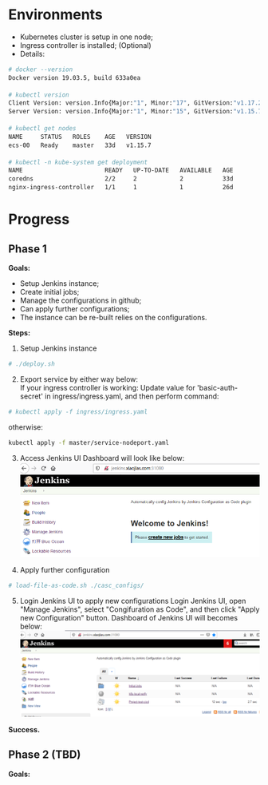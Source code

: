 # Environments
- Kubernetes cluster is setup in one node;
- Ingress controller is installed; (Optional)
- Details:
```bash
# docker --version
Docker version 19.03.5, build 633a0ea

# kubectl version
Client Version: version.Info{Major:"1", Minor:"17", GitVersion:"v1.17.2", GitCommit:"59603c6e503c87169aea6106f57b9f242f64df89", GitTreeState:"clean", BuildDate:"2020-01-18T23:30:10Z", GoVersion:"go1.13.5", Compiler:"gc", Platform:"linux/amd64"}
Server Version: version.Info{Major:"1", Minor:"15", GitVersion:"v1.15.7", GitCommit:"6c143d35bb11d74970e7bc0b6c45b6bfdffc0bd4", GitTreeState:"clean", BuildDate:"2019-12-11T12:34:17Z", GoVersion:"go1.12.12", Compiler:"gc", Platform:"linux/amd64"}

# kubectl get nodes
NAME     STATUS   ROLES    AGE   VERSION
ecs-00   Ready    master   33d   v1.15.7

# kubectl -n kube-system get deployment
NAME                       READY   UP-TO-DATE   AVAILABLE   AGE
coredns                    2/2     2            2           33d
nginx-ingress-controller   1/1     1            1           26d

```

# Progress
## Phase 1
**Goals:**
- Setup Jenkins instance;
- Create initial jobs;
- Manage the configurations in github;
- Can apply further configurations; 
- The instance can be re-built relies on the configurations.

**Steps:**
1. Setup Jenkins instance
```bash
# ./deploy.sh
```

2. Export service by either way below:   
If your ingress controller is working:
Update value for 'basic-auth-secret' in ingress/ingress.yaml, and then perform command:
```bash
# kubectl apply -f ingress/ingress.yaml
```
otherwise:
```bash
kubectl apply -f master/service-nodeport.yaml
```

3. Access Jenkins UI
Dashboard will look like below:
![Jenkins Dashboard](./images/jenkins-jcasc-01.PNG)

4. Apply further configuration

```bash
# load-file-as-code.sh ./casc_configs/

```
5. Login Jenkins UI to apply new configurations
Login Jenkins UI, open "Manage Jenkins", select "Congifuration as Code", and then click "Apply new Configuration" button.
Dashboard of Jenkins UI will becomes below:
![Jenkins Dashboard](./images/jenkins-jcasc-02.PNG)

**Success.**

## Phase 2 (TBD)
**Goals:**







